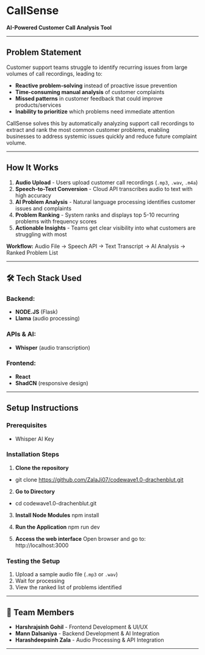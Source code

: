 # CallSense 

**AI-Powered Customer Call Analysis Tool**

---

##  Problem Statement

Customer support teams struggle to identify recurring issues from large volumes of call recordings, leading to:

- **Reactive problem-solving** instead of proactive issue prevention
- **Time-consuming manual analysis** of customer complaints  
- **Missed patterns** in customer feedback that could improve products/services
- **Inability to prioritize** which problems need immediate attention

CallSense solves this by automatically analyzing support call recordings to extract and rank the most common customer problems, enabling businesses to address systemic issues quickly and reduce future complaint volume.

---

##  How It Works

1. **Audio Upload** - Users upload customer call recordings (`.mp3`, `.wav`, `.m4a`)
2. **Speech-to-Text Conversion** - Cloud API transcribes audio to text with high accuracy
3. **AI Problem Analysis** - Natural language processing identifies customer issues and complaints
4. **Problem Ranking** - System ranks and displays top 5-10 recurring problems with frequency scores
5. **Actionable Insights** - Teams get clear visibility into what customers are struggling with most

**Workflow:**
Audio File → Speech API → Text Transcript → AI Analysis → Ranked Problem List


---

## 🛠️ Tech Stack Used

### Backend:
- **NODE.JS** (Flask)
- **Llama** (audio processing)

### APIs & AI:
- **Whisper** (audio transcription)

### Frontend:
- **React**
- **ShadCN** (responsive design)

---

## Setup Instructions

### Prerequisites
- Whisper AI Key

### Installation Steps

1. **Clone the repository**
- git clone https://github.com/ZalaJi07/codewave1.0-drachenblut.git

2. **Go to Directory**
- cd codewave1.0-drachenblut.git

3. **Install Node Modules**
npm install

4. **Run the Application**
npm run dev

5. **Access the web interface**
Open browser and go to: http://localhost:3000

### Testing the Setup
1. Upload a sample audio file (`.mp3` or `.wav`)
2. Wait for processing
3. View the ranked list of problems identified

---

## 👥 Team Members

- **Harshrajsinh Gohil** - Frontend Development & UI/UX
- **Mann Dalsaniya** - Backend Development & AI Integration
- **Harashdeepsinh Zala** - Audio Processing & API Integration

---

